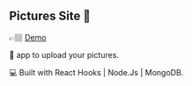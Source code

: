 ## Pictures Site 📸

👉🏽 [Demo](https://pictures-itai-web.herokuapp.com/)

🌟 app to upload your pictures. 

💻 Built with React Hooks | Node.Js | MongoDB.
